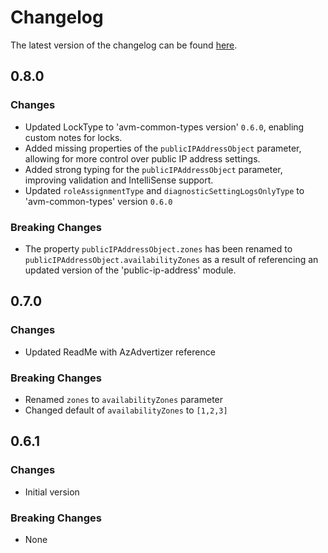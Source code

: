 # Changelog

The latest version of the changelog can be found [here](https://github.com/Azure/bicep-registry-modules/blob/main/avm/res/network/bastion-host/CHANGELOG.md).

## 0.8.0

### Changes

- Updated LockType to 'avm-common-types version' `0.6.0`, enabling custom notes for locks.
- Added missing properties of the `publicIPAddressObject` parameter, allowing for more control over public IP address settings.
- Added strong typing for the `publicIPAddressObject` parameter, improving validation and IntelliSense support.
- Updated `roleAssignmentType` and `diagnosticSettingLogsOnlyType` to 'avm-common-types' version `0.6.0`

### Breaking Changes

- The property `publicIPAddressObject.zones` has been renamed to `publicIPAddressObject.availabilityZones` as a result of referencing an updated version of the 'public-ip-address' module.

## 0.7.0

### Changes

- Updated ReadMe with AzAdvertizer reference

### Breaking Changes

- Renamed `zones` to `availabilityZones` parameter
- Changed default of `availabilityZones` to `[1,2,3]`

## 0.6.1

### Changes

- Initial version

### Breaking Changes

- None
